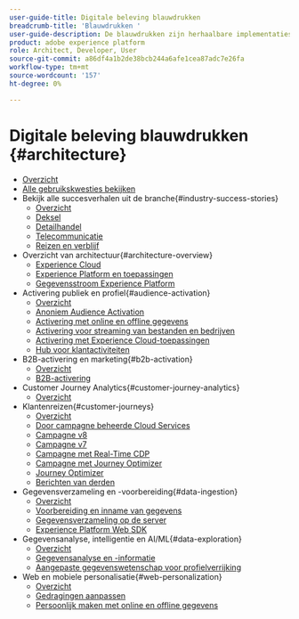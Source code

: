 ```yaml
---
user-guide-title: Digitale beleving blauwdrukken
breadcrumb-title: 'Blauwdrukken '
user-guide-description: De blauwdrukken zijn herhaalbare implementaties om gevestigde bedrijfsproblemen aan te pakken en architectuurdiagrammen, technische overwegingen, en relevante documentatiekoppelingen te bevatten.
product: adobe experience platform
role: Architect, Developer, User
source-git-commit: a86df4a1b2de38bcb244a6afe1cea87adc7e26fa
workflow-type: tm+mt
source-wordcount: '157'
ht-degree: 0%

---
```


# Digitale beleving blauwdrukken {#architecture}

+ [Overzicht](/help/blueprints/overview.md)
+ [Alle gebruikskwesties bekijken](/help/blueprints/use-cases.md)
+ Bekijk alle succesverhalen uit de branche{#industry-success-stories}
   + [Overzicht](/help/blueprints/industry-success-stories/overview.md)
   + [Deksel](/help/blueprints/industry-success-stories/apparel.md)
   + [Detailhandel](/help/blueprints/industry-success-stories/retail.md)
   + [Telecommunicatie](/help/blueprints/industry-success-stories/telecommunications.md)
   + [Reizen en verblijf](/help/blueprints/industry-success-stories/travel-hospitality.md)
+ Overzicht van architectuur{#architecture-overview}
   + [Experience Cloud](/help/blueprints/experience-platform/experience-cloud.md)
   + [Experience Platform en toepassingen](/help/blueprints/experience-platform/platform-applications.md)
   + [Gegevensstroom Experience Platform](/help/blueprints/experience-platform/platform-data-flow.md)
+ Activering publiek en profiel{#audience-activation}
   + [Overzicht](/help/blueprints/audience-activation/overview.md)
   + [Anoniem Audience Activation](/help/blueprints/audience-activation/anonymous.md)
   + [Activering met online en offline gegevens](/help/blueprints/audience-activation/online-offline.md)
   + [Activering voor streaming van bestanden en bedrijven](/help/blueprints/audience-activation/enterprise-destinations.md)
   + [Activering met Experience Cloud-toepassingen](/help/blueprints/audience-activation/platform-and-applications.md)
   + [Hub voor klantactiviteiten](/help/blueprints/audience-activation/customer-activity.md)
+ B2B-activering en marketing{#b2b-activation}
   + [Overzicht](/help/blueprints/b2b/overview.md)
   + [B2B-activering](/help/blueprints/b2b/b2bactivation.md)
+ Customer Journey Analytics{#customer-journey-analytics}
   + [Overzicht](/help/blueprints/customer-journey-analytics/overview.md)
+ Klantenreizen{#customer-journeys}
   + [Overzicht](/help/blueprints/customer-journeys/overview.md)
   + [Door campagne beheerde Cloud Services](/help/blueprints/customer-journeys/campaign.md)
   + [Campagne v8](/help/blueprints/customer-journeys/campaign-v8.md)
   + [Campagne v7](/help/blueprints/customer-journeys/campaign-v7.md)
   + [Campagne met Real-Time CDP](/help/blueprints/customer-journeys/rtcdp-and-campaign.md)
   + [Campagne met Journey Optimizer](/help/blueprints/customer-journeys/ajo-and-campaign.md)
   + [Journey Optimizer](/help/blueprints/customer-journeys/journey-optimizer.md)
   + [Berichten van derden](/help/blueprints/customer-journeys/3rd-party-messaging.md)
+ Gegevensverzameling en -voorbereiding{#data-ingestion}
   + [Overzicht](/help/blueprints/data-ingestion/overview.md)
   + [Voorbereiding en inname van gegevens](/help/blueprints/data-ingestion/ingestion.md)
   + [Gegevensverzameling op de server](/help/blueprints/data-ingestion/server-side-collection.md)
   + [Experience Platform Web SDK](/help/blueprints/data-ingestion/websdk.md)
+ Gegevensanalyse, intelligentie en AI/ML{#data-exploration}
   + [Overzicht](/help/blueprints/data-insights/overview.md)
   + [Gegevensanalyse en -informatie](/help/blueprints/data-insights/analysis.md)
   + [Aangepaste gegevenswetenschap voor profielverrijking](/help/blueprints/data-insights/data-science.md)
+ Web en mobiele personalisatie{#web-personalization}
   + [Overzicht](/help/blueprints/web-personalization/overview.md)
   + [Gedragingen aanpassen](/help/blueprints/web-personalization/behavioral.md)
   + [Persoonlijk maken met online en offline gegevens](/help/blueprints/web-personalization/online-offline.md)

